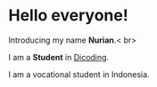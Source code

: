 # Hello everyone!


Introducing my name **Nurian**.< br>


I am a **Student** in [Dicoding](https://www.dicoding.com/).


I am a vocational student in Indonesia.
